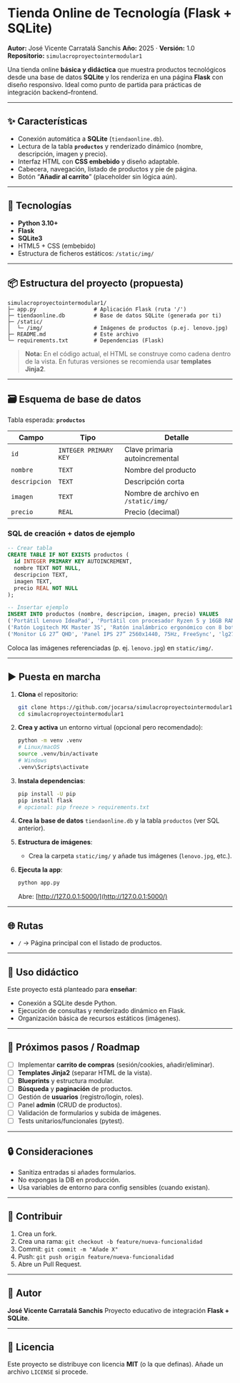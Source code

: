 # Tienda Online de Tecnología (Flask + SQLite)

**Autor:** José Vicente Carratalá Sanchis
**Año:** 2025 · **Versión:** 1.0
**Repositorio:** `simulacroproyectointermodular1`

Una tienda online **básica y didáctica** que muestra productos tecnológicos desde una base de datos **SQLite** y los renderiza en una página **Flask** con diseño responsivo. Ideal como punto de partida para prácticas de integración backend–frontend.

---

## ✨ Características

* Conexión automática a **SQLite** (`tiendaonline.db`).
* Lectura de la tabla **`productos`** y renderizado dinámico (nombre, descripción, imagen y precio).
* Interfaz HTML con **CSS embebido** y diseño adaptable.
* Cabecera, navegación, listado de productos y pie de página.
* Botón “**Añadir al carrito**” (placeholder sin lógica aún).

---

## 🧱 Tecnologías

* **Python 3.10+**
* **Flask**
* **SQLite3**
* HTML5 + CSS (embebido)
* Estructura de ficheros estáticos: `/static/img/`

---

## 📦 Estructura del proyecto (propuesta)

```
simulacroproyectointermodular1/
├─ app.py                  # Aplicación Flask (ruta '/')
├─ tiendaonline.db         # Base de datos SQLite (generada por ti)
├─ /static/
│  └─ /img/                # Imágenes de productos (p.ej. lenovo.jpg)
├─ README.md               # Este archivo
└─ requirements.txt        # Dependencias (Flask)
```

> **Nota:** En el código actual, el HTML se construye como cadena dentro de la vista. En futuras versiones se recomienda usar **templates Jinja2**.

---

## 🗃️ Esquema de base de datos

Tabla esperada: **`productos`**

| Campo         | Tipo                  | Detalle                             |
| ------------- | --------------------- | ----------------------------------- |
| `id`          | `INTEGER PRIMARY KEY` | Clave primaria autoincremental      |
| `nombre`      | `TEXT`                | Nombre del producto                 |
| `descripcion` | `TEXT`                | Descripción corta                   |
| `imagen`      | `TEXT`                | Nombre de archivo en `/static/img/` |
| `precio`      | `REAL`                | Precio (decimal)                    |

### SQL de creación + datos de ejemplo

```sql
-- Crear tabla
CREATE TABLE IF NOT EXISTS productos (
  id INTEGER PRIMARY KEY AUTOINCREMENT,
  nombre TEXT NOT NULL,
  descripcion TEXT,
  imagen TEXT,
  precio REAL NOT NULL
);

-- Insertar ejemplo
INSERT INTO productos (nombre, descripcion, imagen, precio) VALUES
('Portátil Lenovo IdeaPad', 'Portátil con procesador Ryzen 5 y 16GB RAM', 'lenovo.jpg', 799.99),
('Ratón Logitech MX Master 3S', 'Ratón inalámbrico ergonómico con 8 botones', 'mxmaster3s.jpg', 119.90),
('Monitor LG 27” QHD', 'Panel IPS 27” 2560x1440, 75Hz, FreeSync', 'lg27qhd.jpg', 229.00);
```

Coloca las imágenes referenciadas (p. ej. `lenovo.jpg`) en `static/img/`.

---

## ▶️ Puesta en marcha

1. **Clona** el repositorio:

   ```bash
   git clone https://github.com/jocarsa/simulacroproyectointermodular1.git
   cd simulacroproyectointermodular1
   ```

2. **Crea y activa** un entorno virtual (opcional pero recomendado):

   ```bash
   python -m venv .venv
   # Linux/macOS
   source .venv/bin/activate
   # Windows
   .venv\Scripts\activate
   ```

3. **Instala dependencias**:

   ```bash
   pip install -U pip
   pip install flask
   # opcional: pip freeze > requirements.txt
   ```

4. **Crea la base de datos** `tiendaonline.db` y la tabla `productos` (ver SQL anterior).

5. **Estructura de imágenes**:

   * Crea la carpeta `static/img/` y añade tus imágenes (`lenovo.jpg`, etc.).

6. **Ejecuta la app**:

   ```bash
   python app.py
   ```

   Abre: [http://127.0.0.1:5000/](http://127.0.0.1:5000/)

---

## 🌐 Rutas

* `/` → Página principal con el listado de productos.

---

## 📌 Uso didáctico

Este proyecto está planteado para **enseñar**:

* Conexión a SQLite desde Python.
* Ejecución de consultas y renderizado dinámico en Flask.
* Organización básica de recursos estáticos (imágenes).

---

## 🧭 Próximos pasos / Roadmap

* [ ] Implementar **carrito de compras** (sesión/cookies, añadir/eliminar).
* [ ] **Templates Jinja2** (separar HTML de la vista).
* [ ] **Blueprints** y estructura modular.
* [ ] **Búsqueda** y **paginación** de productos.
* [ ] Gestión de **usuarios** (registro/login, roles).
* [ ] Panel **admin** (CRUD de productos).
* [ ] Validación de formularios y subida de imágenes.
* [ ] Tests unitarios/funcionales (pytest).

---

## 🔒 Consideraciones

* Sanitiza entradas si añades formularios.
* No expongas la DB en producción.
* Usa variables de entorno para config sensibles (cuando existan).

---

## 🤝 Contribuir

1. Crea un fork.
2. Crea una rama: `git checkout -b feature/nueva-funcionalidad`
3. Commit: `git commit -m "Añade X"`
4. Push: `git push origin feature/nueva-funcionalidad`
5. Abre un Pull Request.

---

## 👤 Autor

**José Vicente Carratalá Sanchis**
Proyecto educativo de integración **Flask + SQLite**.

---

## 📄 Licencia

Este proyecto se distribuye con licencia **MIT** (o la que definas). Añade un archivo `LICENSE` si procede.
